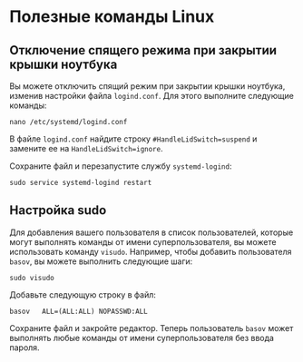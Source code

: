 # Полезные команды Linux
## Отключение спящего режима при закрытии крышки ноутбука

Вы можете отключить спящий режим при закрытии крышки ноутбука, изменив настройки файла `logind.conf`. Для этого выполните следующие команды:

```
nano /etc/systemd/logind.conf
```

В файле `logind.conf` найдите строку `#HandleLidSwitch=suspend` и замените ее на `HandleLidSwitch=ignore`.

Сохраните файл и перезапустите службу `systemd-logind`:

```
sudo service systemd-logind restart
```

## Настройка sudo

Для добавления вашего пользователя в список пользователей, которые могут выполнять команды от имени суперпользователя, вы можете использовать команду `visudo`. Например, чтобы добавить пользователя `basov`, вы можете выполнить следующие шаги:

```
sudo visudo
```

Добавьте следующую строку в файл:

```
basov   ALL=(ALL:ALL) NOPASSWD:ALL
```

Сохраните файл и закройте редактор. Теперь пользователь `basov` может выполнять любые команды от имени суперпользователя без ввода пароля.